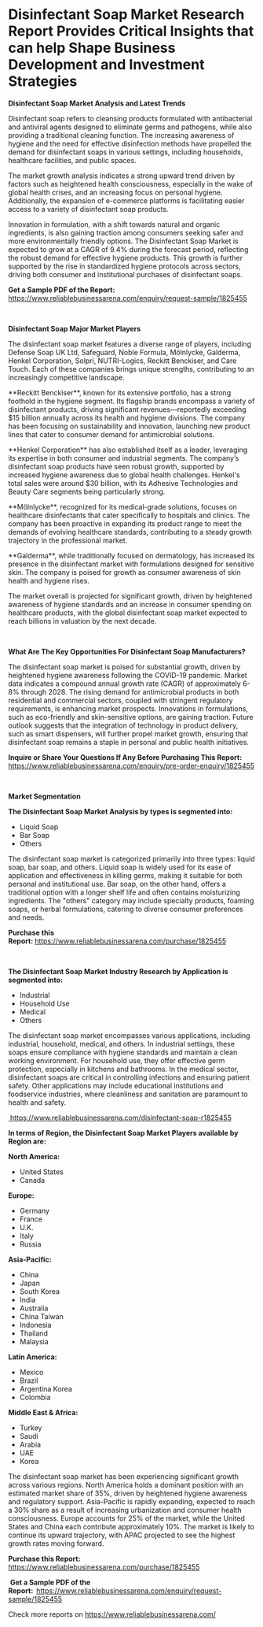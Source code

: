 <p><h1>Disinfectant Soap Market Research Report Provides Critical Insights that can help Shape Business Development and Investment Strategies</h1></p><p><strong>Disinfectant Soap Market Analysis and Latest Trends</strong></p>
<p><p>Disinfectant soap refers to cleansing products formulated with antibacterial and antiviral agents designed to eliminate germs and pathogens, while also providing a traditional cleaning function. The increasing awareness of hygiene and the need for effective disinfection methods have propelled the demand for disinfectant soaps in various settings, including households, healthcare facilities, and public spaces.</p><p>The market growth analysis indicates a strong upward trend driven by factors such as heightened health consciousness, especially in the wake of global health crises, and an increasing focus on personal hygiene. Additionally, the expansion of e-commerce platforms is facilitating easier access to a variety of disinfectant soap products. </p><p>Innovation in formulation, with a shift towards natural and organic ingredients, is also gaining traction among consumers seeking safer and more environmentally friendly options. The Disinfectant Soap Market is expected to grow at a CAGR of 9.4% during the forecast period, reflecting the robust demand for effective hygiene products. This growth is further supported by the rise in standardized hygiene protocols across sectors, driving both consumer and institutional purchases of disinfectant soaps.</p></p>
<p><strong>Get a Sample PDF of the Report:&nbsp;</strong> <a href="https://www.reliablebusinessarena.com/enquiry/request-sample/1825455?utm_campaign=1871&utm_medium=2&utm_source=Github&utm_content=ia&utm_term=07022025&utm_id=disinfectant-soap">https://www.reliablebusinessarena.com/enquiry/request-sample/1825455</a></p>
<p>&nbsp;</p>
<p><strong>Disinfectant Soap Major Market Players</strong></p>
<p><p>The disinfectant soap market features a diverse range of players, including Defense Soap UK Ltd, Safeguard, Noble Formula, Mölnlycke, Galderma, Henkel Corporation, Solpri, NUTRI-Logics, Reckitt Benckiser, and Care Touch. Each of these companies brings unique strengths, contributing to an increasingly competitive landscape.</p><p>**Reckitt Benckiser**, known for its extensive portfolio, has a strong foothold in the hygiene segment. Its flagship brands encompass a variety of disinfectant products, driving significant revenues—reportedly exceeding $15 billion annually across its health and hygiene divisions. The company has been focusing on sustainability and innovation, launching new product lines that cater to consumer demand for antimicrobial solutions.</p><p>**Henkel Corporation** has also established itself as a leader, leveraging its expertise in both consumer and industrial segments. The company’s disinfectant soap products have seen robust growth, supported by increased hygiene awareness due to global health challenges. Henkel's total sales were around $30 billion, with its Adhesive Technologies and Beauty Care segments being particularly strong.</p><p>**Mölnlycke**, recognized for its medical-grade solutions, focuses on healthcare disinfectants that cater specifically to hospitals and clinics. The company has been proactive in expanding its product range to meet the demands of evolving healthcare standards, contributing to a steady growth trajectory in the professional market.</p><p>**Galderma**, while traditionally focused on dermatology, has increased its presence in the disinfectant market with formulations designed for sensitive skin. The company is poised for growth as consumer awareness of skin health and hygiene rises.</p><p>The market overall is projected for significant growth, driven by heightened awareness of hygiene standards and an increase in consumer spending on healthcare products, with the global disinfectant soap market expected to reach billions in valuation by the next decade.</p></p>
<p>&nbsp;</p>
<p><strong>What Are The Key Opportunities For Disinfectant Soap Manufacturers?</strong></p>
<p><p>The disinfectant soap market is poised for substantial growth, driven by heightened hygiene awareness following the COVID-19 pandemic. Market data indicates a compound annual growth rate (CAGR) of approximately 6-8% through 2028. The rising demand for antimicrobial products in both residential and commercial sectors, coupled with stringent regulatory requirements, is enhancing market prospects. Innovations in formulations, such as eco-friendly and skin-sensitive options, are gaining traction. Future outlook suggests that the integration of technology in product delivery, such as smart dispensers, will further propel market growth, ensuring that disinfectant soap remains a staple in personal and public health initiatives.</p></p>
<p><strong>Inquire or Share Your Questions If Any Before Purchasing This Report:</strong> <a href="https://www.reliablebusinessarena.com/enquiry/pre-order-enquiry/1825455?utm_campaign=1871&utm_medium=2&utm_source=Github&utm_content=ia&utm_term=07022025&utm_id=disinfectant-soap">https://www.reliablebusinessarena.com/enquiry/pre-order-enquiry/1825455</a></p>
<p>&nbsp;</p>
<p><strong>Market Segmentation</strong></p>
<p><strong>The Disinfectant Soap Market Analysis by types is segmented into:</strong></p>
<p><ul><li>Liquid Soap</li><li>Bar Soap</li><li>Others</li></ul></p>
<p><p>The disinfectant soap market is categorized primarily into three types: liquid soap, bar soap, and others. Liquid soap is widely used for its ease of application and effectiveness in killing germs, making it suitable for both personal and institutional use. Bar soap, on the other hand, offers a traditional option with a longer shelf life and often contains moisturizing ingredients. The "others" category may include specialty products, foaming soaps, or herbal formulations, catering to diverse consumer preferences and needs.</p></p>
<p><strong>Purchase this Report:&nbsp;</strong><a href="https://www.reliablebusinessarena.com/purchase/1825455?utm_campaign=1871&utm_medium=2&utm_source=Github&utm_content=ia&utm_term=07022025&utm_id=disinfectant-soap">https://www.reliablebusinessarena.com/purchase/1825455</a></p>
<p>&nbsp;</p>
<p><strong>The Disinfectant Soap Market Industry Research by Application is segmented into:</strong></p>
<p><ul><li>Industrial</li><li>Household Use</li><li>Medical</li><li>Others</li></ul></p>
<p><p>The disinfectant soap market encompasses various applications, including industrial, household, medical, and others. In industrial settings, these soaps ensure compliance with hygiene standards and maintain a clean working environment. For household use, they offer effective germ protection, especially in kitchens and bathrooms. In the medical sector, disinfectant soaps are critical in controlling infections and ensuring patient safety. Other applications may include educational institutions and foodservice industries, where cleanliness and sanitation are paramount to health and safety.</p></p>
<p><a href="https://www.reliablebusinessarena.com/disinfectant-soap-r1825455?utm_campaign=1871&utm_medium=2&utm_source=Github&utm_content=ia&utm_term=07022025&utm_id=disinfectant-soap">&nbsp;https://www.reliablebusinessarena.com/disinfectant-soap-r1825455</a></p>
<p><strong>In terms of Region, the Disinfectant Soap Market Players available by Region are:</strong></p>
<p>
    <p> <strong> North America: </strong>
        <ul>
            <li>United States</li>
            <li>Canada</li>
        </ul>
        </p> 
    <p> <strong> Europe: </strong>
        <ul>
            <li>Germany</li>
            <li>France</li>
            <li>U.K.</li>
            <li>Italy</li>
            <li>Russia</li>
        </ul>
        </p> 
    <p> <strong> Asia-Pacific: </strong>
        <ul>
            <li>China</li>
            <li>Japan</li>
            <li>South Korea</li>
            <li>India</li>
            <li>Australia</li>
            <li>China Taiwan</li>
            <li>Indonesia</li>
            <li>Thailand</li>
            <li>Malaysia</li>
        </ul>
        </p> 
    <p> <strong> Latin America: </strong>
        <ul>
            <li>Mexico</li>
            <li>Brazil</li>
            <li>Argentina Korea</li>
            <li>Colombia</li>
        </ul>
        </p> 
    <p> <strong> Middle East & Africa: </strong>
        <ul>
            <li>Turkey</li>
            <li>Saudi</li>
            <li>Arabia</li>
            <li>UAE</li>
            <li>Korea</li>
        </ul>
    </p>
    </p>
<p><p>The disinfectant soap market has been experiencing significant growth across various regions. North America holds a dominant position with an estimated market share of 35%, driven by heightened hygiene awareness and regulatory support. Asia-Pacific is rapidly expanding, expected to reach a 30% share as a result of increasing urbanization and consumer health consciousness. Europe accounts for 25% of the market, while the United States and China each contribute approximately 10%. The market is likely to continue its upward trajectory, with APAC projected to see the highest growth rates moving forward.</p></p>
<p><strong>Purchase this Report: </strong><a href="https://www.reliablebusinessarena.com/purchase/1825455?utm_campaign=1871&utm_medium=2&utm_source=Github&utm_content=ia&utm_term=07022025&utm_id=disinfectant-soap">https://www.reliablebusinessarena.com/purchase/1825455</a></p>
<p>&nbsp;<strong>Get a Sample PDF of the Report:&nbsp;&nbsp;</strong><a href="https://www.reliablebusinessarena.com/enquiry/request-sample/1825455?utm_campaign=1871&utm_medium=2&utm_source=Github&utm_content=ia&utm_term=07022025&utm_id=disinfectant-soap">https://www.reliablebusinessarena.com/enquiry/request-sample/1825455</a></p>
<p><strong></strong></p>
<p>Check more reports on <a href="https://www.reliablebusinessarena.com/?utm_campaign=1871&utm_medium=2&utm_source=Github&utm_content=ia&utm_term=07022025&utm_id=disinfectant-soap">https://www.reliablebusinessarena.com/</a></p>